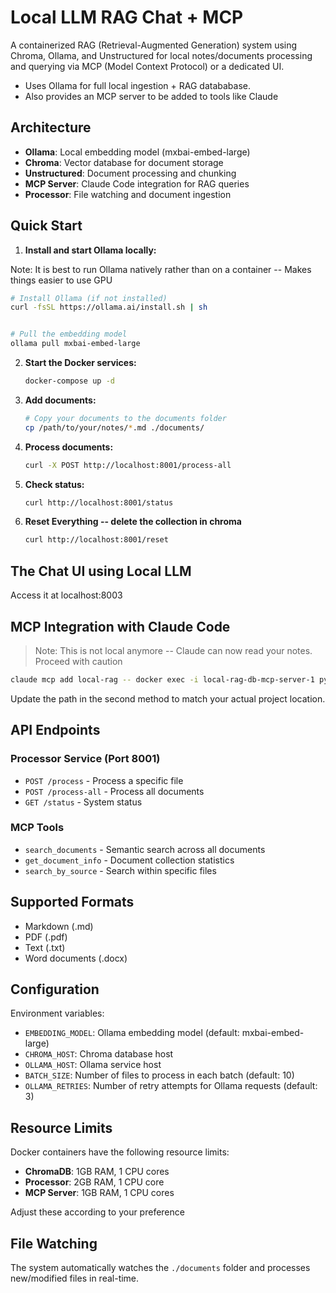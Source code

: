 # Local LLM RAG Chat + MCP

A containerized RAG (Retrieval-Augmented Generation) system using Chroma, Ollama, and Unstructured for local notes/documents processing and querying via MCP (Model Context Protocol) or a dedicated UI.

- Uses Ollama for full local ingestion + RAG datababase.
- Also provides an MCP server to be added to tools like Claude

## Architecture

- **Ollama**: Local embedding model (mxbai-embed-large)
- **Chroma**: Vector database for document storage
- **Unstructured**: Document processing and chunking
- **MCP Server**: Claude Code integration for RAG queries
- **Processor**: File watching and document ingestion

## Quick Start

1. **Install and start Ollama locally:**


Note: It is best to run Ollama natively rather than on a container -- Makes things easier to use GPU

   ```bash
   # Install Ollama (if not installed)
   curl -fsSL https://ollama.ai/install.sh | sh
   
   
   # Pull the embedding model
   ollama pull mxbai-embed-large
   ```

2. **Start the Docker services:**
   ```bash
   docker-compose up -d
   ```

3. **Add documents:**
   ```bash
   # Copy your documents to the documents folder
   cp /path/to/your/notes/*.md ./documents/
   ```

4. **Process documents:**
   ```bash
   curl -X POST http://localhost:8001/process-all
   ```

5. **Check status:**
   ```bash
   curl http://localhost:8001/status
   ```
6. **Reset Everything --  delete the collection in chroma**
   ```bash
   curl http://localhost:8001/reset
   ```

## The Chat UI using Local LLM

Access it at localhost:8003

## MCP Integration with Claude Code

> Note: This is not local anymore -- Claude can now read your notes. Proceed with caution

```bash
claude mcp add local-rag -- docker exec -i local-rag-db-mcp-server-1 python /app/server_fastmcp.py
```

Update the path in the second method to match your actual project location.

## API Endpoints

### Processor Service (Port 8001)
- `POST /process` - Process a specific file
- `POST /process-all` - Process all documents
- `GET /status` - System status

### MCP Tools
- `search_documents` - Semantic search across all documents
- `get_document_info` - Document collection statistics
- `search_by_source` - Search within specific files

## Supported Formats

- Markdown (.md)
- PDF (.pdf)  
- Text (.txt)
- Word documents (.docx)

## Configuration

Environment variables:
- `EMBEDDING_MODEL`: Ollama embedding model (default: mxbai-embed-large)
- `CHROMA_HOST`: Chroma database host
- `OLLAMA_HOST`: Ollama service host
- `BATCH_SIZE`: Number of files to process in each batch (default: 10)
- `OLLAMA_RETRIES`: Number of retry attempts for Ollama requests (default: 3)

## Resource Limits

Docker containers have the following resource limits:
- **ChromaDB**: 1GB RAM, 1 CPU cores
- **Processor**: 2GB RAM, 1 CPU core  
- **MCP Server**: 1GB RAM, 1 CPU cores

Adjust these according to your preference

## File Watching

The system automatically watches the `./documents` folder and processes new/modified files in real-time.